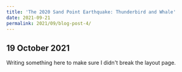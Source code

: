 ```yaml
---
title: 'The 2020 Sand Point Earthquake: Thunderbird and Whale'
date: 2021-09-21
permalink: 2021/09/blog-post-4/
---
```


## 19 October 2021

Writing something here to make sure I didn't break the layout page.
